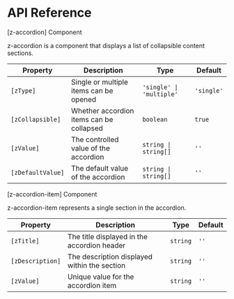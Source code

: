 # API Reference

[z-accordion] Component

z-accordion is a component that displays a list of collapsible content sections.

| Property          | Description                              | Type                     | Default    |
| ----------------- | ---------------------------------------- | ------------------------ | ---------- |
| `[zType]`         | Single or multiple items can be opened   | `'single' \| 'multiple'` | `'single'` |
| `[zCollapsible]`  | Whether accordion items can be collapsed | `boolean`                | `true`     |
| `[zValue]`        | The controlled value of the accordion    | `string \| string[]`     | `''`       |
| `[zDefaultValue]` | The default value of the accordion       | `string \| string[]`     | `''`       |

[z-accordion-item] Component

z-accordion-item represents a single section in the accordion.

| Property         | Description                                  | Type     | Default |
| ---------------- | -------------------------------------------- | -------- | ------- |
| `[zTitle]`       | The title displayed in the accordion header  | `string` | `''`    |
| `[zDescription]` | The description displayed within the section | `string` | `''`    |
| `[zValue]`       | Unique value for the accordion item          | `string` | `''`    |
